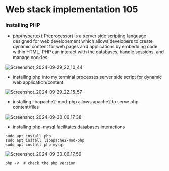 # Web stack implementation 105

### installing PHP


* php(hypertext Preprocessor) is a server side scripting language designed for web developement which allows developers to create dynamic content for web pages and applications by embedding code within HTML. PHP can interact with the databases, handle sessions, and manage cookies.

![Screenshot_2024-09-29_22_10_44](https://github.com/user-attachments/assets/ec5f0b45-8e11-44b2-9b7c-398e5d0ecaa3)

* installing php into my terminal processes server side script for dynamic web application/content
  
![Screenshot_2024-09-29_22_15_57](https://github.com/user-attachments/assets/8ef8d23b-3798-429e-ab09-d35d4596bf65)
  
* installing libapache2-mod-php allows apache2 to serve php content/files
 
![Screenshot_2024-09-30_06_17_38](https://github.com/user-attachments/assets/81cc03c6-6c65-4a4d-aef1-eac1026039b1)

* installing php-mysql facilitates databases interactions

```
sudo apt install php
sudo apt install libapache2-mod-php
sudo apt install php-mysql
```

![Screenshot_2024-09-30_06_17_59](https://github.com/user-attachments/assets/01f379c5-d0ac-4b89-9237-7a1bc2a01b60)

```
php -v  # check the php version
```
